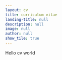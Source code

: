 ```yaml
---
layout: cv
title: curriculum vitae
landing-title: null
description: null
image: null
author: null
show_tile: true
---
```


Hello cv world
